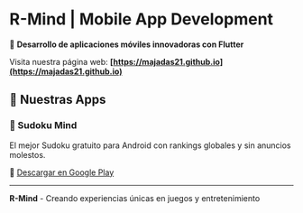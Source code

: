 # R-Mind | Mobile App Development

🚀 **Desarrollo de aplicaciones móviles innovadoras con Flutter**

Visita nuestra página web: **[https://majadas21.github.io](https://majadas21.github.io)**

## 📱 Nuestras Apps

### 🧩 Sudoku Mind
El mejor Sudoku gratuito para Android con rankings globales y sin anuncios molestos.

📱 [Descargar en Google Play](https://play.google.com/store/apps/details?id=com.rmind.sudoku)

---

**R-Mind** - Creando experiencias únicas en juegos y entretenimiento
